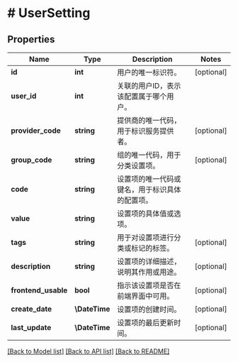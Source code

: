 # # UserSetting

## Properties

Name | Type | Description | Notes
------------ | ------------- | ------------- | -------------
**id** | **int** | 用户的唯一标识符。 | [optional]
**user_id** | **int** | 关联的用户ID，表示该配置属于哪个用户。 |
**provider_code** | **string** | 提供商的唯一代码，用于标识服务提供者。 | [optional]
**group_code** | **string** | 组的唯一代码，用于分类设置项。 | [optional]
**code** | **string** | 设置项的唯一代码或键名，用于标识具体的配置项。 |
**value** | **string** | 设置项的具体值或选项。 |
**tags** | **string** | 用于对设置项进行分类或标记的标签。 | [optional]
**description** | **string** | 设置项的详细描述，说明其作用或用途。 | [optional]
**frontend_usable** | **bool** | 指示该设置项是否在前端界面中可用。 | [optional]
**create_date** | **\DateTime** | 设置项的创建时间。 | [optional]
**last_update** | **\DateTime** | 设置项的最后更新时间。 | [optional]

[[Back to Model list]](../../README.md#models) [[Back to API list]](../../README.md#endpoints) [[Back to README]](../../README.md)
